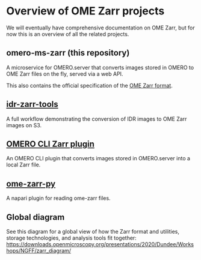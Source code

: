 # Overview of OME Zarr projects
We will eventually have comprehensive documentation on OME Zarr, but for now this is an overview of all the related projects.


## omero-ms-zarr (this repository)
A microservice for OMERO.server that converts images stored in OMERO to OME Zarr files on the fly, served via a web API.

This also contains the official specification of the [OME Zarr format](https://github.com/ome/omero-ms-zarr/blob/master/spec.md).


## [idr-zarr-tools](https://github.com/IDR/idr-zarr-tools)
A full workflow demonstrating the conversion of IDR images to OME Zarr images on S3.


## [OMERO CLI Zarr plugin](https://github.com/ome/omero-cli-zarr)
An OMERO CLI plugin that converts images stored in OMERO.server into a local Zarr file.


## [ome-zarr-py](https://github.com/ome/ome-zarr-py)
A napari plugin for reading ome-zarr files.


## Global diagram
See this diagram for a global view of how the Zarr format and utilities, storage technologies, and analysis tools fit together: https://downloads.openmicroscopy.org/presentations/2020/Dundee/Workshops/NGFF/zarr_diagram/
